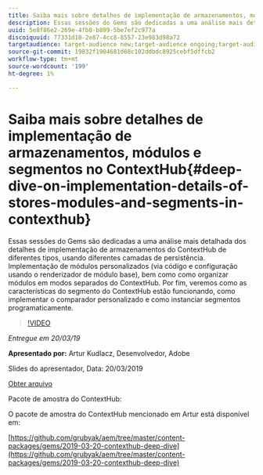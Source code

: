 ```yaml
---
title: Saiba mais sobre detalhes de implementação de armazenamentos, módulos e segmentos no ContextHub
description: Essas sessões do Gems são dedicadas a uma análise mais detalhada dos detalhes de implementação de armazenamentos do ContextHub de diferentes tipos, usando diferentes camadas de persistência. Implementação de módulos personalizados (via código e configuração usando o renderizador de módulo base), bem como como organizar módulos em modos separados do ContextHub. Por fim, veremos como as características do segmento do ContextHub estão funcionando, como implementar o comparador personalizado e como instanciar segmentos programaticamente.
uuid: 5e8f86e2-269e-4fb8-b899-5be7ef2c977a
discoiquuid: 77331d10-2e87-4cc8-8557-23e983d98a72
targetaudience: target-audience new;target-audience ongoing;target-audience upgrader
source-git-commit: 19832f1904681d68c102ddbdc8925cebf5dffcb2
workflow-type: tm+mt
source-wordcount: '199'
ht-degree: 1%

---
```



# Saiba mais sobre detalhes de implementação de armazenamentos, módulos e segmentos no ContextHub{#deep-dive-on-implementation-details-of-stores-modules-and-segments-in-contexthub}

Essas sessões do Gems são dedicadas a uma análise mais detalhada dos detalhes de implementação de armazenamentos do ContextHub de diferentes tipos, usando diferentes camadas de persistência. Implementação de módulos personalizados (via código e configuração usando o renderizador de módulo base), bem como como organizar módulos em modos separados do ContextHub. Por fim, veremos como as características do segmento do ContextHub estão funcionando, como implementar o comparador personalizado e como instanciar segmentos programaticamente.

>[!VIDEO](https://video.tv.adobe.com/v/27010/?quality=9)

*Entregue em 20/03/19*

**Apresentado por:** Artur Kudlacz, Desenvolvedor, Adobe

Slides do apresentador, Data: 20/03/2019

[Obter arquivo](assets/aem-gems-contexthubdeepdive-03202019.pdf)

Pacote de amostra do ContextHub:

O pacote de amostra do ContextHub mencionado em Artur está disponível em:

[https://github.com/grubyak/aem/tree/master/content-packages/gems/2019-03-20-contexthub-deep-dive](https://github.com/grubyak/aem/tree/master/content-packages/gems/2019-03-20-contexthub-deep-dive)
